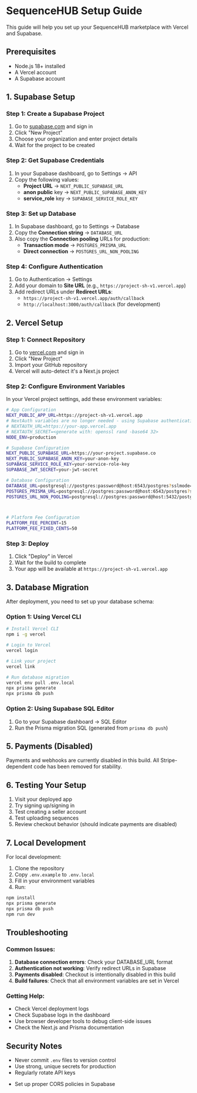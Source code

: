 # SequenceHUB Setup Guide

This guide will help you set up your SequenceHUB marketplace with Vercel and Supabase.

## Prerequisites

- Node.js 18+ installed
- A Vercel account
- A Supabase account

## 1. Supabase Setup

### Step 1: Create a Supabase Project

1. Go to [supabase.com](https://supabase.com) and sign in
2. Click "New Project"
3. Choose your organization and enter project details
4. Wait for the project to be created

### Step 2: Get Supabase Credentials

1. In your Supabase dashboard, go to Settings → API
2. Copy the following values:
   - **Project URL** → `NEXT_PUBLIC_SUPABASE_URL`
   - **anon public** key → `NEXT_PUBLIC_SUPABASE_ANON_KEY`
   - **service_role** key → `SUPABASE_SERVICE_ROLE_KEY`

### Step 3: Set up Database

1. In Supabase dashboard, go to Settings → Database
2. Copy the **Connection string** → `DATABASE_URL`
3. Also copy the **Connection pooling** URLs for production:
   - **Transaction mode** → `POSTGRES_PRISMA_URL`
   - **Direct connection** → `POSTGRES_URL_NON_POOLING`

### Step 4: Configure Authentication

1. Go to Authentication → Settings
2. Add your domain to **Site URL** (e.g., `https://project-sh-v1.vercel.app`)
3. Add redirect URLs under **Redirect URLs**:
   - `https://project-sh-v1.vercel.app/auth/callback`
   - `http://localhost:3000/auth/callback` (for development)

## 2. Vercel Setup

### Step 1: Connect Repository

1. Go to [vercel.com](https://vercel.com) and sign in
2. Click "New Project"
3. Import your GitHub repository
4. Vercel will auto-detect it's a Next.js project

### Step 2: Configure Environment Variables

In your Vercel project settings, add these environment variables:

```bash
# App Configuration
NEXT_PUBLIC_APP_URL=https://project-sh-v1.vercel.app
# NextAuth variables are no longer needed - using Supabase authentication
# NEXTAUTH_URL=https://your-app.vercel.app
# NEXTAUTH_SECRET=<generate with: openssl rand -base64 32>
NODE_ENV=production

# Supabase Configuration
NEXT_PUBLIC_SUPABASE_URL=https://your-project.supabase.co
NEXT_PUBLIC_SUPABASE_ANON_KEY=your-anon-key
SUPABASE_SERVICE_ROLE_KEY=your-service-role-key
SUPABASE_JWT_SECRET=your-jwt-secret

# Database Configuration
DATABASE_URL=postgresql://postgres:password@host:6543/postgres?sslmode=require&supa=base-pooler.x
POSTGRES_PRISMA_URL=postgresql://postgres:password@host:6543/postgres?sslmode=require&pgbouncer=true
POSTGRES_URL_NON_POOLING=postgresql://postgres:password@host:5432/postgres?sslmode=require



# Platform Fee Configuration
PLATFORM_FEE_PERCENT=15
PLATFORM_FEE_FIXED_CENTS=50
```

### Step 3: Deploy

1. Click "Deploy" in Vercel
2. Wait for the build to complete
3. Your app will be available at `https://project-sh-v1.vercel.app`

## 3. Database Migration

After deployment, you need to set up your database schema:

### Option 1: Using Vercel CLI

```bash
# Install Vercel CLI
npm i -g vercel

# Login to Vercel
vercel login

# Link your project
vercel link

# Run database migration
vercel env pull .env.local
npx prisma generate
npx prisma db push
```

### Option 2: Using Supabase SQL Editor

1. Go to your Supabase dashboard → SQL Editor
2. Run the Prisma migration SQL (generated from `prisma db push`)

## 5. Payments (Disabled)

Payments and webhooks are currently disabled in this build. All Stripe-dependent code has been removed for stability.

## 6. Testing Your Setup

1. Visit your deployed app
2. Try signing up/signing in
3. Test creating a seller account
4. Test uploading sequences
5. Review checkout behavior (should indicate payments are disabled)

## 7. Local Development

For local development:

1. Clone the repository
2. Copy `.env.example` to `.env.local`
3. Fill in your environment variables
4. Run:

```bash
npm install
npx prisma generate
npx prisma db push
npm run dev
```

## Troubleshooting

### Common Issues:

1. **Database connection errors**: Check your DATABASE_URL format
2. **Authentication not working**: Verify redirect URLs in Supabase
3. **Payments disabled**: Checkout is intentionally disabled in this build
4. **Build failures**: Check that all environment variables are set in Vercel

### Getting Help:

- Check Vercel deployment logs
- Check Supabase logs in the dashboard
- Use browser developer tools to debug client-side issues
- Check the Next.js and Prisma documentation

## Security Notes

- Never commit `.env` files to version control
- Use strong, unique secrets for production
- Regularly rotate API keys
<!-- Stripe dashboard monitoring removed: Stripe not in use -->
- Set up proper CORS policies in Supabase
